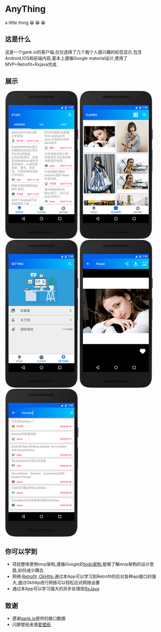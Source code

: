 # AnyThing
a little thing 😁 😁 😁
## 这是什么
这是一个gank.io的客户端,仅仅选择了几个我个人感兴趣的标签显示,包含Android,IOS和前端内容,基本上遵循Google material设计,使用了MVP+Retrofit+Rxjava完成.
## 展示
![](./screenShot/device-2017-11-16-153721.png) ![](./screenShot/device-2017-11-16-153908.png) ![](./screenShot/device-2017-11-16-153828.png) ![](./screenShot/device-2017-11-16-153937.png)  ![](./screenShot/device-2017-11-16-154102.png) 
## 你可以学到
- 项目整体使用mvp架构,遵循Google的[todo架构](https://github.com/googlesamples/android-architecture/tree/todo-mvp),能够了解mvp架构的设计思路,如何减少耦合.
- 网络:[Retrofit](https://github.com/square/retrofit) ,[OkHttp](https://github.com/square/okhttp),通过本App可以学习到Retrofit的应对各种api接口的强大,通过Okhttp进行网络可以轻松应对网络设置
- 通过本App可以学习强大的异步处理库[RxJava](https://github.com/ReactiveX/RxJava)
## 致谢
- 感谢[gank.io](http://gank.io)提供的接口数据
- 闪屏壁纸来源[爱壁纸](https://www.lovebizhi.com/)